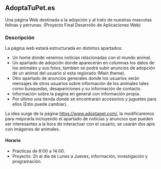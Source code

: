 ## AdoptaTuPet.es
Una página Web destinada a la adopción y al trato de nuestras mascotas felinas y perrunas. (Proyecto Final Desarrollo de Aplicaciones Web)

### Descripción

La página web estará estructurada en distintos apartados:

  - Un home donde veremos noticias relacionadas con el mundo animal.
  - Un apartado de adopción donde aparecerán en columnas los datos de los animales y sus fotos, tambíen se podrá subir anuncios de adopción de un animal del usuario si esta regisrado (Main theme).
  - Otro apartado de anuncios generales donde los usuarios verán mensajes de otros usuarios sobre información de los animales tales como busquedas, desapariciones y su información de contacto.
  - Información sobre la pagína en general con información propia.
  - Por último una tienda donde se encontrarán accesorios y juguetes para ellos (Esto puede cambiar).

La idea surge de la página https://www.adoptapet.com/, la modificaremos para mejorarla incluyendo el apartado de noticias y anuncios que pueden ser interesantes a la hora de interactuar con el usuario, se usarán dos apis con imágenes de animales.

#### Horario

- Prácticas de 8:00 a 14:00.
- Proyecto: 2h al día de Lunes a Jueves, información, investigación y programación.
